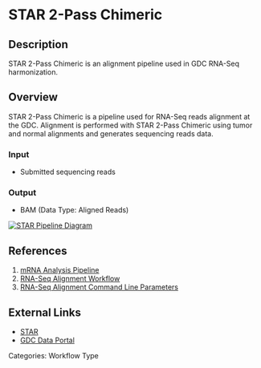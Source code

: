 # STAR 2-Pass Chimeric

## Description ##

STAR 2-Pass Chimeric is an alignment pipeline used in GDC RNA-Seq harmonization.

## Overview ##

STAR 2-Pass Chimeric is a pipeline used for RNA-Seq reads alignment at the GDC. Alignment is performed with STAR 2-Pass Chimeric using tumor and normal alignments and generates sequencing reads data.

### Input

* Submitted sequencing reads

### Output

* BAM (Data Type: Aligned Reads)

[![STAR Pipeline Diagram](https://docs.gdc.cancer.gov/Data/Bioinformatics_Pipelines/images/RNA-Seq-DR32_Image.png)](https://docs.gdc.cancer.gov/Data/Bioinformatics_Pipelines/images/RNA-Seq-DR32_Image.png "Click to see the full image.")

## References ##

1. [mRNA Analysis Pipeline](/Data/Bioinformatics_Pipelines/Expression_mRNA_Pipeline/)
1. [RNA-Seq Alignment Workflow](/Data/Bioinformatics_Pipelines/Expression_mRNA_Pipeline/#rna-seq-alignment-workflow)
1. [RNA-Seq Alignment Command Line Parameters](/Data/Bioinformatics_Pipelines/Expression_mRNA_Pipeline/#rna-seq-alignment-command-line-parameters)

## External Links ##

* [STAR](https://github.com/alexdobin/STAR/blob/master/doc/STARmanual.pdf)
* [GDC Data Portal](https://portal.gdc.cancer.gov)

Categories: Workflow Type
